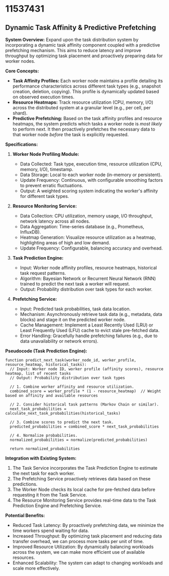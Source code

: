 # 11537431

## Dynamic Task Affinity & Predictive Prefetching

**System Overview:** Expand upon the task distribution system by incorporating a dynamic task affinity component coupled with a predictive prefetching mechanism. This aims to reduce latency and improve throughput by optimizing task placement and proactively preparing data for worker nodes.

**Core Concepts:**

*   **Task Affinity Profiles:** Each worker node maintains a profile detailing its performance characteristics across different task types (e.g., snapshot creation, deletion, copying). This profile is dynamically updated based on observed execution times.
*   **Resource Heatmaps:** Track resource utilization (CPU, memory, I/O) across the distributed system at a granular level (e.g., per cell, per shard).
*   **Predictive Prefetching:** Based on the task affinity profiles and resource heatmaps, the system predicts which tasks a worker node is *most likely* to perform next. It then proactively prefetches the necessary data to that worker node *before* the task is explicitly requested.

**Specifications:**

1.  **Worker Node Profiling Module:**
    *   Data Collected: Task type, execution time, resource utilization (CPU, memory, I/O), timestamp.
    *   Data Storage: Local to each worker node (in-memory or persistent).
    *   Update Frequency: Continuous, with configurable smoothing factors to prevent erratic fluctuations.
    *   Output: A weighted scoring system indicating the worker's affinity for different task types.

2.  **Resource Monitoring Service:**
    *   Data Collection: CPU utilization, memory usage, I/O throughput, network latency across all nodes.
    *   Data Aggregation: Time-series database (e.g., Prometheus, InfluxDB).
    *   Heatmap Generation: Visualize resource utilization as a heatmap, highlighting areas of high and low demand.
    *   Update Frequency: Configurable, balancing accuracy and overhead.

3.  **Task Prediction Engine:**
    *   Input: Worker node affinity profiles, resource heatmaps, historical task request patterns.
    *   Algorithm: Bayesian Network or Recurrent Neural Network (RNN) trained to predict the next task a worker will request.
    *   Output: Probability distribution over task types for each worker.

4.  **Prefetching Service:**
    *   Input: Predicted task probabilities, task data location.
    *   Mechanism: Asynchronously retrieve task data (e.g., metadata, data blocks) and stage it on the predicted worker node.
    *   Cache Management: Implement a Least Recently Used (LRU) or Least Frequently Used (LFU) cache to evict stale pre-fetched data.
    *   Error Handling: Gracefully handle prefetching failures (e.g., due to data unavailability or network errors).

**Pseudocode (Task Prediction Engine):**

```
function predict_next_task(worker_node_id, worker_profile, resource_heatmap, historical_tasks):
  // Input: Worker node ID, worker profile (affinity scores), resource heatmap, list of recent tasks
  // Output: Probability distribution over task types

  // 1. Combine worker affinity and resource utilization.
  combined_score = worker_profile * (1 - resource_heatmap)  // Weight based on affinity and available resources

  // 2. Consider historical task patterns (Markov Chain or similar).
  next_task_probabilities = calculate_next_task_probabilities(historical_tasks)

  // 3. Combine scores to predict the next task.
  predicted_probabilities = combined_score * next_task_probabilities

  // 4. Normalize probabilities.
  normalized_probabilities = normalize(predicted_probabilities)

  return normalized_probabilities
```

**Integration with Existing System:**

1.  The Task Service incorporates the Task Prediction Engine to estimate the next task for each worker.
2.  The Prefetching Service proactively retrieves data based on these predictions.
3.  The Worker Node checks its local cache for pre-fetched data before requesting it from the Task Service.
4.  The Resource Monitoring Service provides real-time data to the Task Prediction Engine and Prefetching Service.

**Potential Benefits:**

*   Reduced Task Latency: By proactively prefetching data, we minimize the time workers spend waiting for data.
*   Increased Throughput: By optimizing task placement and reducing data transfer overhead, we can process more tasks per unit of time.
*   Improved Resource Utilization: By dynamically balancing workloads across the system, we can make more efficient use of available resources.
*   Enhanced Scalability: The system can adapt to changing workloads and scale more effectively.
